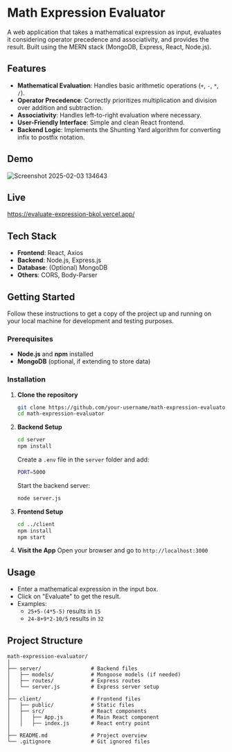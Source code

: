 # Math Expression Evaluator

A web application that takes a mathematical expression as input, evaluates it considering operator precedence and associativity, and provides the result. Built using the MERN stack (MongoDB, Express, React, Node.js).

## Features

- **Mathematical Evaluation**: Handles basic arithmetic operations (`+`, `-`, `*`, `/`).
- **Operator Precedence**: Correctly prioritizes multiplication and division over addition and subtraction.
- **Associativity**: Handles left-to-right evaluation where necessary.
- **User-Friendly Interface**: Simple and clean React frontend.
- **Backend Logic**: Implements the Shunting Yard algorithm for converting infix to postfix notation.

## Demo

![Screenshot 2025-02-03 134643](https://github.com/user-attachments/assets/bad2b176-97df-4959-8b1e-9df5154042c3)

## Live
https://evaluate-expression-bkol.vercel.app/


## Tech Stack

- **Frontend**: React, Axios
- **Backend**: Node.js, Express.js
- **Database**: (Optional) MongoDB
- **Others**: CORS, Body-Parser

## Getting Started

Follow these instructions to get a copy of the project up and running on your local machine for development and testing purposes.

### Prerequisites

- **Node.js** and **npm** installed
- **MongoDB** (optional, if extending to store data)

### Installation

1. **Clone the repository**
    ```sh
    git clone https://github.com/your-username/math-expression-evaluator.git
    cd math-expression-evaluator
    ```

2. **Backend Setup**
    ```sh
    cd server
    npm install
    ```
    Create a `.env` file in the `server` folder and add:
    ```sh
    PORT=5000
    ```
    Start the backend server:
    ```sh
    node server.js
    ```

3. **Frontend Setup**
    ```sh
    cd ../client
    npm install
    npm start
    ```

4. **Visit the App**
    Open your browser and go to `http://localhost:3000`

## Usage

- Enter a mathematical expression in the input box.
- Click on "Evaluate" to get the result.
- Examples:
    - `25+5-(4*5-5)` results in `15`
    - `24-8+9*2-10/5` results in `32`

## Project Structure

```plaintext
math-expression-evaluator/
│
├── server/                # Backend files
│   ├── models/            # Mongoose models (if needed)
│   ├── routes/            # Express routes
│   └── server.js          # Express server setup
│
├── client/                # Frontend files
│   ├── public/            # Static files
│   ├── src/               # React components
│   │   ├── App.js         # Main React component
│   │   ├── index.js       # React entry point
│
├── README.md              # Project overview
└── .gitignore             # Git ignored files
